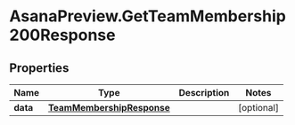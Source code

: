 # AsanaPreview.GetTeamMembership200Response

## Properties

Name | Type | Description | Notes
------------ | ------------- | ------------- | -------------
**data** | [**TeamMembershipResponse**](TeamMembershipResponse.md) |  | [optional] 


